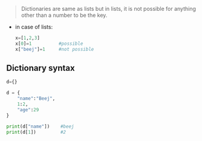 >Dictionaries are same as lists but in lists, it is not possible for anything other than a number to be the key.

- in case of lists:
    ```python
    x=[1,2,3]
    x[0]=1          #possible
    x["beej"]=1     #not possible
    ```
## Dictionary syntax 
```python
d={}

d = {
    "name":"Beej",
    1:2,
    "age":29
}

print(d["name"])    #beej
print(d[1])         #2
```